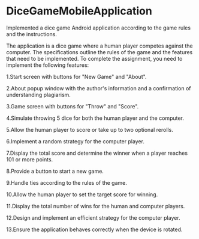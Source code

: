 # DiceGameMobileApplication
Implemented a dice game Android application according to the game rules and the instructions.

The application is a dice game where a human player competes against the computer. The specifications outline the rules of the game and the features that need to be implemented.
To complete the assignment, you need to implement the following features:

  1.Start screen with buttons for "New Game" and "About".

  2.About popup window with the author's information and a confirmation of understanding plagiarism.
  
  3.Game screen with buttons for "Throw" and "Score".
  
  4.Simulate throwing 5 dice for both the human player and the computer.

  5.Allow the human player to score or take up to two optional rerolls.

  6.Implement a random strategy for the computer player.

  7.Display the total score and determine the winner when a player reaches 101 or more points.

  8.Provide a button to start a new game.

  9.Handle ties according to the rules of the game.

  10.Allow the human player to set the target score for winning.

  11.Display the total number of wins for the human and computer players.

  12.Design and implement an efficient strategy for the computer player.

  13.Ensure the application behaves correctly when the device is rotated.
